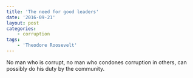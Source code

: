 ```yaml
---
title: 'The need for good leaders'
date: '2016-09-21'
layout: post
categories:
    - corruption
tags:
    - 'Theodore Roosevelt'
---
```


No man who is corrupt, no man who condones corruption in others, can possibly do his duty by the community.